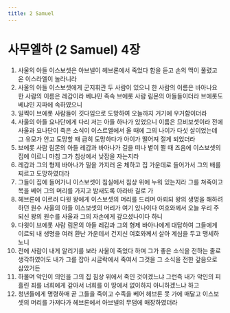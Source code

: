 ```yaml
---
title: 2 Samuel
---
```


# 사무엘하 (2 Samuel) 4장
1. 사울의 아들 이스보셋은 아브넬이 헤브론에서 죽었다 함을 듣고 손의 맥이 풀렸고 온 이스라엘이 놀라니라
1. 사울의 아들 이스보셋에게 군지휘관 두 사람이 있으니 한 사람의 이름은 바아나요 한 사람의 이름은 레갑이라 베냐민 족속 브에롯 사람 림몬의 아들들이더라 브에롯도 베냐민 지파에 속하였으니
1. 일찍이 브에롯 사람들이 깃다임으로 도망하여 오늘까지 거기에 우거함이더라
1. 사울의 아들 요나단에게 다리 저는 아들 하나가 있었으니 이름은 므비보셋이라 전에 사울과 요나단이 죽은 소식이 이스르엘에서 올 때에 그의 나이가 다섯 살이었는데 그 유모가 안고 도망할 때 급히 도망하다가 아이가 떨어져 절게 되었더라
1. 브에롯 사람 림몬의 아들 레갑과 바아나가 길을 떠나 볕이 쬘 때 즈음에 이스보셋의 집에 이르니 마침 그가 침상에서 낮잠을 자는지라
1. 레갑과 그의 형제 바아나가 밀을 가지러 온 체하고 집 가운데로 들어가서 그의 배를 찌르고 도망하였더라
1. 그들이 집에 들어가니 이스보셋이 침실에서 침상 위에 누워 있는지라 그를 쳐죽이고 목을 베어 그의 머리를 가지고 밤새도록 아라바 길로 가
1. 헤브론에 이르러 다윗 왕에게 이스보셋의 머리를 드리며 아뢰되 왕의 생명을 해하려 하던 원수 사울의 아들 이스보셋의 머리가 여기 있나이다 여호와께서 오늘 우리 주 되신 왕의 원수를 사울과 그의 자손에게 갚으셨나이다 하니
1. 다윗이 브에롯 사람 림몬의 아들 레갑과 그의 형제 바아나에게 대답하여 그들에게 이르되 내 생명을 여러 환난 가운데서 건지신 여호와께서 살아 계심을 두고 맹세하노니
1. 전에 사람이 내게 알리기를 보라 사울이 죽었다 하며 그가 좋은 소식을 전하는 줄로 생각하였어도 내가 그를 잡아 시글락에서 죽여서 그것을 그 소식을 전한 갚음으로 삼았거든
1. 하물며 악인이 의인을 그의 집 침상 위에서 죽인 것이겠느냐 그런즉 내가 악인의 피흘린 죄를 너희에게 갚아서 너희를 이 땅에서 없이하지 아니하겠느냐 하고
1. 청년들에게 명령하매 곧 그들을 죽이고 수족을 베어 헤브론 못 가에 매달고 이스보셋의 머리를 가져다가 헤브론에서 아브넬의 무덤에 매장하였더라